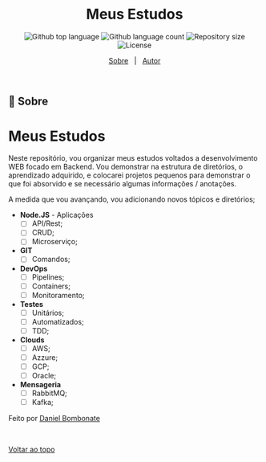 <div align="center" id="top"> 
  <!--<img src="./.github/app.gif" alt="Meus Estudos" />-->

  &#xa0;

  <!-- <a href="https://meusestudos.netlify.app">Demo</a> -->
</div>

<h1 align="center">Meus Estudos</h1>

<p align="center">
  <img alt="Github top language" src="https://img.shields.io/github/languages/top/dbombonate/meus-estudos?color=56BEB8">

  <img alt="Github language count" src="https://img.shields.io/github/languages/count/dbombonate/meus-estudos?color=56BEB8">

  <img alt="Repository size" src="https://img.shields.io/github/repo-size/dbombonate/meus-estudos?color=56BEB8">

  <img alt="License" src="https://img.shields.io/github/license/dbombonate/meus-estudos?color=56BEB8">

  <!-- <img alt="Github issues" src="https://img.shields.io/github/issues/dbombonate/meus-estudos?color=56BEB8" /> -->

  <!-- <img alt="Github forks" src="https://img.shields.io/github/forks/dbombonate/meus-estudos?color=56BEB8" /> -->

  <!-- <img alt="Github stars" src="https://img.shields.io/github/stars/dbombonate/meus-estudos?color=56BEB8" /> -->
</p>

<!-- Status -->

<!-- <h4 align="center"> 
	🚧  Meus Estudos 🚀 Under construction...  🚧
</h4> 

<hr> -->

<p align="center">
  <a href="#dart-about">Sobre</a> &#xa0; | &#xa0; 
  <!--<a href="#sparkles-features">Features</a> &#xa0; | &#xa0;
  <a href="#rocket-technologies">Technologies</a> &#xa0; | &#xa0;
  <a href="#white_check_mark-requirements">Requirements</a> &#xa0; | &#xa0;
  <a href="#checkered_flag-starting">Starting</a> &#xa0; | &#xa0;
  <a href="#memo-license">License</a> &#xa0; | &#xa0;-->
  <a href="https://github.com/dbombonate" target="_blank">Autor</a>
</p>

<br>

## :dart: Sobre ##

# Meus Estudos

Neste repositório, vou organizar meus estudos voltados a desenvolvimento WEB focado em Backend. Vou demonstrar na estrutura de diretórios, o aprendizado adquirido, e colocarei projetos pequenos para demonstrar o que foi absorvido e se necessário algumas informações / anotações.

A medida que vou avançando, vou adicionando novos tópicos e diretórios;

* **Node.JS** - Aplicações
	* [ ] API/Rest;
	* [ ] CRUD;
	* [ ] Microserviço;

*  **GIT**
	* [ ] Comandos;

* **DevOps**
	* [ ] Pipelines;
	* [ ] Containers;
	* [ ] Monitoramento;

* **Testes**
	* [ ] Unitários;
	* [ ] Automatizados;
	* [ ] TDD;

* **Clouds**
	* [ ] AWS;
	* [ ] Azzure;
	* [ ] GCP;
	* [ ] Oracle;

* **Mensageria**
	* [ ] RabbitMQ;
	* [ ] Kafka;

<!--## :rocket: Technologies ##

The following tools were used in this project:

- [Node.js](https://nodejs.org/en/)
- [TypeScript](https://www.typescriptlang.org/)

## :white_check_mark: Requirements ##

Before starting :checkered_flag:, you need to have [Git](https://git-scm.com) and [Node](https://nodejs.org/en/) installed.

## :checkered_flag: Starting ##

```bash
# Clone this project
$ git clone https://github.com/dbombonate/meus-estudos

# Access
$ cd meus-estudos

# Install dependencies
$ npm install

# Run the project
$ npm start

# The server will initialize in the <http://localhost:3000>
```
-->

Feito por <a href="https://github.com/dbombonate" target="_blank">Daniel Bombonate</a>

&#xa0;

<a href="#top">Voltar ao topo</a>
